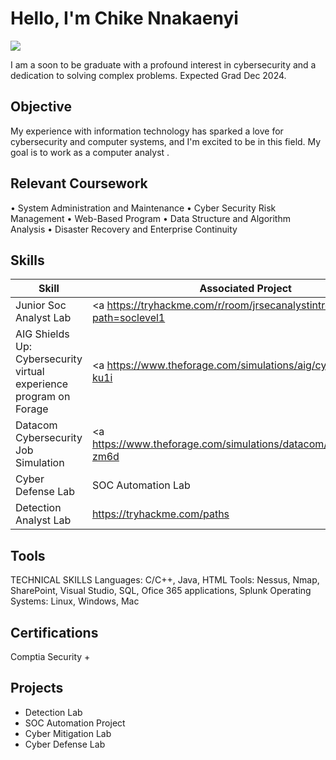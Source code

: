 # Hello, I'm Chike Nnakaenyi
<a href="https://linkedin.com/in/chikennakaenyi"><img src="https://img.shields.io/badge/-LinkedIn-0072b1?&style=for-the-badge&logo=linkedin&logoColor=white" /></a>



I am a soon to be graduate with a profound interest in cybersecurity and a dedication to solving complex problems. Expected Grad Dec 2024.

## Objective


My experience with information technology has sparked a love for cybersecurity and computer systems, and I'm excited to be in this field. My goal is to work as a computer analyst .

## Relevant Coursework
• System Administration and Maintenance
• Cyber Security Risk Management
• Web-Based Program
• Data Structure and Algorithm Analysis
• Disaster Recovery and Enterprise Continuity

## Skills

| Skill                                         | Associated Project         |
|-----------------------------------------------|----------------------------|
| Junior Soc Analyst Lab          | <a https://tryhackme.com/r/room/jrsecanalystintrouxo?path=soclevel1</a>|
| AIG Shields Up: Cybersecurity virtual experience program on Forage  | <a https://www.theforage.com/simulations/aig/cybersecurity-ku1i</a>|
| Datacom Cybersecurity Job Simulation        |<a https://www.theforage.com/simulations/datacom/cybersecurity-zm6d</a>|
| Cyber Defense Lab      | SOC Automation Lab|
| Detection Analyst Lab  | https://tryhackme.com/paths |


## Tools
TECHNICAL SKILLS
Languages: C/C++, Java, HTML
Tools: Nessus, Nmap, SharePoint, Visual Studio, SQL, Ofice 365 applications, Splunk
Operating Systems: Linux, Windows, Mac   




## Certifications
Comptia Security + 

## Projects
- Detection Lab
- SOC Automation Project
- Cyber Mitigation Lab
- Cyber Defense Lab

